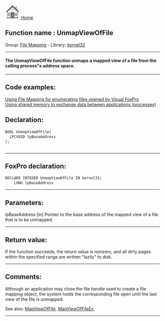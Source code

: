 [<img src="../../images/home.png"> Home ](https://github.com/VFPX/Win32API)  

## Function name : UnmapViewOfFile
Group: [File Mapping](../../functions_group.md#File_Mapping)  -  Library: [kernel32](../../Libraries.md#kernel32)  
***  


#### The UnmapViewOfFile function unmaps a mapped view of a file from the calling process"s address space.
***  


## Code examples:
[Using File Mapping for enumerating files opened by Visual FoxPro](../../samples/sample_473.md)  
[Using shared memory to exchange data between applications (processes)](../../samples/sample_498.md)  

## Declaration:
```foxpro  
BOOL UnmapViewOfFile(
  LPCVOID lpBaseAddress
);
  
```  
***  


## FoxPro declaration:
```foxpro  
DECLARE INTEGER UnmapViewOfFile IN kernel32;
	LONG lpBaseAddress  
```  
***  


## Parameters:
lpBaseAddress 
[in] Pointer to the base address of the mapped view of a file that is to be unmapped.  
***  


## Return value:
If the function succeeds, the return value is nonzero, and all dirty pages within the specified range are written "lazily" to disk.  
***  


## Comments:
Although an application may close the file handle used to create a file mapping object, the system holds the corresponding file open until the last view of the file is unmapped.  
  
See also: [MapViewOfFile](../kernel32/MapViewOfFile.md), [MapViewOfFileEx](..//MapViewOfFileEx.md).  
  
***  


